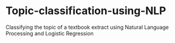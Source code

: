 # Topic-classification-using-NLP
Classifying the topic of a textbook extract using Natural Language Processing and Logistic Regression
